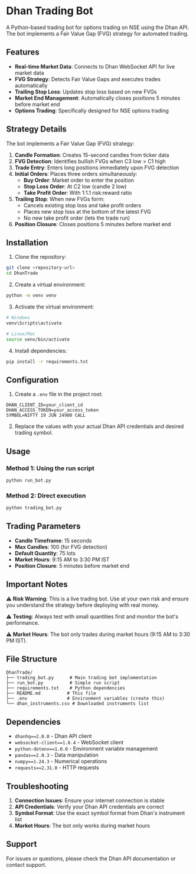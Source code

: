 # Dhan Trading Bot

A Python-based trading bot for options trading on NSE using the Dhan API. The bot implements a Fair Value Gap (FVG) strategy for automated trading.

## Features

- **Real-time Market Data**: Connects to Dhan WebSocket API for live market data
- **FVG Strategy**: Detects Fair Value Gaps and executes trades automatically
- **Trailing Stop Loss**: Updates stop loss based on new FVGs
- **Market End Management**: Automatically closes positions 5 minutes before market end
- **Options Trading**: Specifically designed for NSE options trading

## Strategy Details

The bot implements a Fair Value Gap (FVG) strategy:

1. **Candle Formation**: Creates 15-second candles from ticker data
2. **FVG Detection**: Identifies bullish FVGs when C3 low > C1 high
3. **Trade Entry**: Enters long positions immediately upon FVG detection
4. **Initial Orders**: Places three orders simultaneously:
   - **Buy Order**: Market order to enter the position
   - **Stop Loss Order**: At C2 low (candle 2 low)
   - **Take Profit Order**: With 1:1.1 risk:reward ratio
5. **Trailing Stop**: When new FVGs form:
   - Cancels existing stop loss and take profit orders
   - Places new stop loss at the bottom of the latest FVG
   - No new take profit order (lets the trade run)
6. **Position Closure**: Closes positions 5 minutes before market end

## Installation

1. Clone the repository:
```bash
git clone <repository-url>
cd DhanTrade
```

2. Create a virtual environment:
```bash
python -m venv venv
```

3. Activate the virtual environment:
```bash
# Windows
venv\Scripts\activate

# Linux/Mac
source venv/bin/activate
```

4. Install dependencies:
```bash
pip install -r requirements.txt
```

## Configuration

1. Create a `.env` file in the project root:
```env
DHAN_CLIENT_ID=your_client_id
DHAN_ACCESS_TOKEN=your_access_token
SYMBOL=NIFTY 19 JUN 24900 CALL
```

2. Replace the values with your actual Dhan API credentials and desired trading symbol.

## Usage

### Method 1: Using the run script
```bash
python run_bot.py
```

### Method 2: Direct execution
```bash
python trading_bot.py
```

## Trading Parameters

- **Candle Timeframe**: 15 seconds
- **Max Candles**: 100 (for FVG detection)
- **Default Quantity**: 75 lots
- **Market Hours**: 9:15 AM to 3:30 PM IST
- **Position Closure**: 5 minutes before market end

## Important Notes

⚠️ **Risk Warning**: This is a live trading bot. Use at your own risk and ensure you understand the strategy before deploying with real money.

⚠️ **Testing**: Always test with small quantities first and monitor the bot's performance.

⚠️ **Market Hours**: The bot only trades during market hours (9:15 AM to 3:30 PM IST).

## File Structure

```
DhanTrade/
├── trading_bot.py      # Main trading bot implementation
├── run_bot.py          # Simple run script
├── requirements.txt    # Python dependencies
├── README.md          # This file
├── .env               # Environment variables (create this)
└── dhan_instruments.csv # Downloaded instruments list
```

## Dependencies

- `dhanhq==2.0.0` - Dhan API client
- `websocket-client==1.6.4` - WebSocket client
- `python-dotenv==1.0.0` - Environment variable management
- `pandas==2.0.3` - Data manipulation
- `numpy==1.24.3` - Numerical operations
- `requests==2.31.0` - HTTP requests

## Troubleshooting

1. **Connection Issues**: Ensure your internet connection is stable
2. **API Credentials**: Verify your Dhan API credentials are correct
3. **Symbol Format**: Use the exact symbol format from Dhan's instrument list
4. **Market Hours**: The bot only works during market hours

## Support

For issues or questions, please check the Dhan API documentation or contact support. 